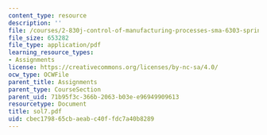 ```yaml
---
content_type: resource
description: ''
file: /courses/2-830j-control-of-manufacturing-processes-sma-6303-spring-2008/cbec179865cbaeabc40ffdc7a40b8289_sol7.pdf
file_size: 653282
file_type: application/pdf
learning_resource_types:
- Assignments
license: https://creativecommons.org/licenses/by-nc-sa/4.0/
ocw_type: OCWFile
parent_title: Assignments
parent_type: CourseSection
parent_uid: 71b95f3c-366b-2063-b03e-e96949909613
resourcetype: Document
title: sol7.pdf
uid: cbec1798-65cb-aeab-c40f-fdc7a40b8289
---
```

